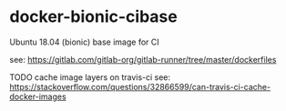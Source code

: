 # docker-bionic-cibase

Ubuntu 18.04 (bionic) base image for CI

see: https://gitlab.com/gitlab-org/gitlab-runner/tree/master/dockerfiles

TODO cache image layers on travis-ci
see: https://stackoverflow.com/questions/32866599/can-travis-ci-cache-docker-images
